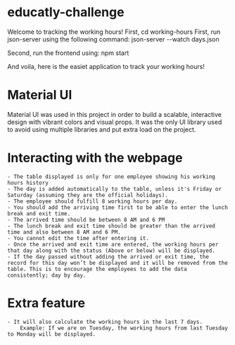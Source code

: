 # educatly-challenge

Welcome to tracking the working hours!
First, cd working-hours
First, run json-server using the following command:
json-server --watch days.json

Second, run the frontend using:
npm start

And voila, here is the easiet application to track your working hours!

# Material UI

Material UI was used in this project in order to build a scalable, interactive design with vibrant colors and visual props. It was the only UI library used to avoid using multiple libraries and put extra load on the project.

# Interacting with the webpage

    - The table displayed is only for one employee showing his working hours history
    - The day is added automatically to the table, unless it's Friday or Saturday (assuming they are the official holidays).
    - The employee should fulfill 8 working hours per day.
    - You should add the arriving time first to be able to enter the lunch break and exit time.
    - The arrived time should be between 8 AM and 6 PM
    - The lunch break and exit time should be greater than the arrived time and also between 8 AM and 6 PM.
    - You cannot edit the time after entering it.
    - Once the arrived and exit time are entered, the working hours per that day along with the status (Above or below) will be displayed.
    - If the day passed without adding the arrived or exit time, the record for this day won’t be displayed and it will be removed from the table. This is to encourage the employees to add the data consistently; day by day.

# Extra feature

    - It will also calculate the working hours in the last 7 days.
        Example: If we are on Tuesday, the working hours from last Tuesday to Monday will be displayed.
